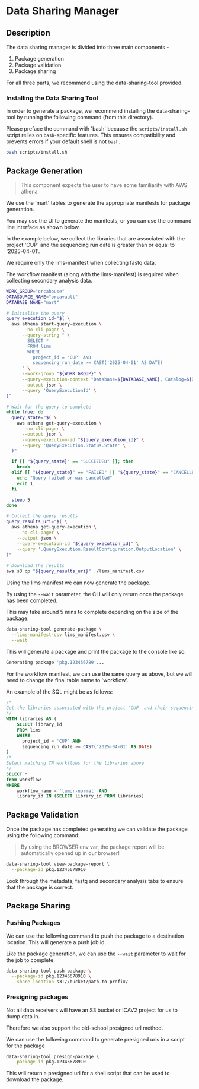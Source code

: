 # Data Sharing Manager

## Description

The data sharing manager is divided into three main components -
1. Package generation
2. Package validation
3. Package sharing

For all three parts, we recommend using the data-sharing-tool provided.

### Installing the Data Sharing Tool

In order to generate a package, we recommend installing the data-sharing-tool by running the following command (from this directory).

Please preface the command with 'bash' because the `scripts/install.sh` script relies on `bash`-specific features. 
This ensures compatibility and prevents errors if your default shell is not `bash`.

```bash
bash scripts/install.sh
```

## Package Generation

> This component expects the user to have some familiarity with AWS athena

We use the 'mart' tables to generate the appropriate manifests for package generation.

You may use the UI to generate the manifests, or you can use the command line interface as shown below.  

In the example below, we collect the libraries that are associated with the project 'CUP' and the 
sequencing run date is greater than or equal to '2025-04-01'.

We require only the lims-manifest when collecting fastq data.  

The workflow manifest (along with the lims-manifest) is required when collecting secondary analysis data.

```bash
WORK_GROUP="orcahouse"
DATASOURCE_NAME="orcavault"
DATABASE_NAME="mart"

# Initialise the query
query_execution_id="$( \
  aws athena start-query-execution \
      --no-cli-pager \
      --query-string " \
        SELECT *
        FROM lims 
        WHERE 
          project_id = 'CUP' AND
          sequencing_run_date >= CAST('2025-04-01' AS DATE)
      " \
      --work-group "${WORK_GROUP}" \
      --query-execution-context "Database=${DATABASE_NAME}, Catalog=${DATASOURCE_NAME}" \
      --output json \
      --query 'QueryExecutionId' \
)"

# Wait for the query to complete
while true; do
  query_state="$( \
    aws athena get-query-execution \
      --no-cli-pager \
      --output json \
      --query-execution-id "${query_execution_id}" \
      --query 'QueryExecution.Status.State' \
  )"

  if [[ "${query_state}" == "SUCCEEDED" ]]; then
    break
  elif [[ "${query_state}" == "FAILED" || "${query_state}" == "CANCELLED" ]]; then
    echo "Query failed or was cancelled"
    exit 1
  fi

  sleep 5
done

# Collect the query results
query_results_uri="$( \
  aws athena get-query-execution \
    --no-cli-pager \
    --output json \
    --query-execution-id "${query_execution_id}" \
    --query '.QueryExecution.ResultConfiguration.OutputLocation' \
)"
  
# Download the results
aws s3 cp "${query_results_uri}" ./lims_manifest.csv
```

Using the lims manifest we can now generate the package.

By using the `--wait` parameter, the CLI will only return once the package has been completed. 

This may take around 5 mins to complete depending on the size of the package.

```bash
data-sharing-tool generate-package \
  --lims-manifest-csv lims_manifest.csv \
  --wait
```

This will generate a package and print the package to the console like so:

```bash
Generating package 'pkg.123456789'...
```

For the workflow manifest, we can use the same query as above, but we will need to change the final table name to 'workflow'.  

An example of the SQL might be as follows:

```sql
/*
Get the libraries associated with the project 'CUP' and their sequencing run date is greater than or equal to '2025-04-01'.
*/
WITH libraries AS (
    SELECT library_id
    FROM lims 
    WHERE 
      project_id = 'CUP' AND
      sequencing_run_date >= CAST('2025-04-01' AS DATE)
)
/*
Select matching TN workflows for the libraries above 
*/
SELECT *
from workflow 
WHERE 
    workflow_name = 'tumor-normal' AND
    library_id IN (SELECT library_id FROM libraries)
```


## Package Validation

Once the package has completed generating we can validate the package using the following command:

> By using the BROWSER env var, the package report will be automatically opened up in our browser!

```bash
data-sharing-tool view-package-report \
  --package-id pkg.12345678910
```

Look through the metadata, fastq and secondary analysis tabs to ensure that the package is correct.  


## Package Sharing

### Pushing Packages

We can use the following command to push the package to a destination location.  This will generate a push job id.

Like the package generation, we can use the `--wait` parameter to wait for the job to complete.

```bash
data-sharing-tool push-package \
  --package-id pkg.12345678910 \
  --share-location s3://bucket/path-to-prefix/
```

### Presigning packages

Not all data receivers will have an S3 bucket or ICAV2 project for us to dump data in.  

Therefore we also support the old-school presigned url method.  

We can use the following command to generate presigned urls in a script for the package

```bash
data-sharing-tool presign-package \
  --package-id pkg.12345678910
```

This will return a presigned url for a shell script that can be used to download the package.

